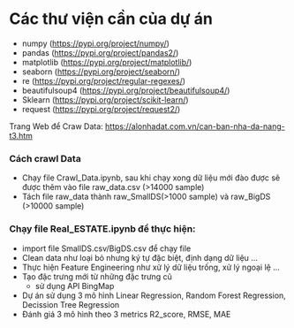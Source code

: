 # Các thư viện cần của dự án
  + numpy (https://pypi.org/project/numpy/)
  + pandas (https://pypi.org/project/pandas2/)
  + matplotlib (https://pypi.org/project/matplotlib/)
  + seaborn (https://pypi.org/project/seaborn/)
  + re (https://pypi.org/project/regular-regexes/)
  + beautifulsoup4 (https://pypi.org/project/beautifulsoup4/)
  + Sklearn (https://pypi.org/project/scikit-learn/)
  + request (https://pypi.org/project/request2/)

Trang Web để Craw Data: https://alonhadat.com.vn/can-ban-nha-da-nang-t3.htm

### Cách crawl Data
- Chạy file Crawl_Data.ipynb, sau khi chạy xong dữ liệu mới đào được sẽ được thêm vào file raw_data.csv (>14000 sample)
- Tách file raw_data thành raw_SmallDS(>1000 sample) và raw_BigDS (>10000 sample)

### Chạy file Real_ESTATE.ipynb để thực hiện:
 - import file SmallDS.csv/BigDS.csv để chạy file
 - Clean data như loại bỏ nhưng ký tự đặc biệt, định dạng dữ liệu ...
 - Thực hiện Feature Engineering như xử lý dữ liệu trống, xử lý ngoại lệ ...
 - Tạo đặc trưng mới từ những đặc trưng cũ
    + sử dụng API BingMap
 - Dự án sử dụng 3 mô hình Linear Regression, Random Forest Regression, Decission Tree Regression
 - Đánh giá 3 mô hình theo 3 metrics R2_score, RMSE, MAE
